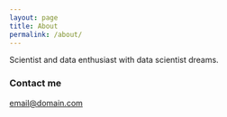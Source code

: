 ```yaml
---
layout: page
title: About
permalink: /about/
---
```


Scientist and data enthusiast with data scientist dreams.

### Contact me

[email@domain.com](mailto:email@domain.com)
